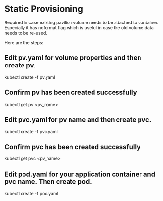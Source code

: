 # Static Provisioning
Required in case existing pavilion volume needs to be attached to container. Especially it has noformat flag which is useful in case the old volume data needs to be re-used.

Here are the steps:
## Edit pv.yaml for volume properties and then create pv.
   kubectl create -f pv.yaml

## Confirm pv has been created successfully
   kubectl get pv <pv_name>

## Edit pvc.yaml for pv name and then create pvc.
   kubectl create -f pvc.yaml

## Confirm pvc has been created successfully
   kubectl get pvc <pv_name>

## Edit pod.yaml for your application container and pvc name. Then create pod.
   kubectl create -f pod.yaml
